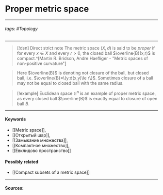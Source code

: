 # Proper metric space
***
###### tags: #Topology  
***
>[!dsn] Direct strict note
>The metric space $(X,d)$ is said to be *proper* if for every $x\in X$ and every $r>0$, the closed ball $\overline{B}(x,r)$ is compact.^[Martin R. Bridson, Andre Haefliger - "Metric spaces of non-positive curvature"]

>Here $\overline{B}$ is denoting not closure of the ball, but closed ball, i.e. $\overline{B}=\{y:d(x,y)\le r\}$. Sometimes closure of a ball may not be equal to closed ball with the same radius.


>[!example] 
>Euclidean space $\mathbb{E}^{n}$ is an example of proper metric space, as every closed ball $\overline{B}$ is exactly equal to closure of open ball $B$.
***
#### Keywords
- [[Metric space]],
- [[Открытый шар]],
- [[Замыкание множества]],
- [[Компактное множество]],
- [[Евклидово пространство]]
#### Possibly related
- [[Compact subsets of a metric space]]
***
#### Sources: